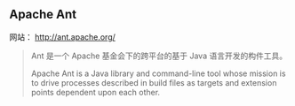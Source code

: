 ## Apache Ant 

网站： http://ant.apache.org/

> Ant 是一个 Apache 基金会下的跨平台的基于 Java 语言开发的构件工具。
>
> Apache Ant is a Java library and command-line tool whose mission is to drive processes described in build files as targets and extension points dependent upon each other. 